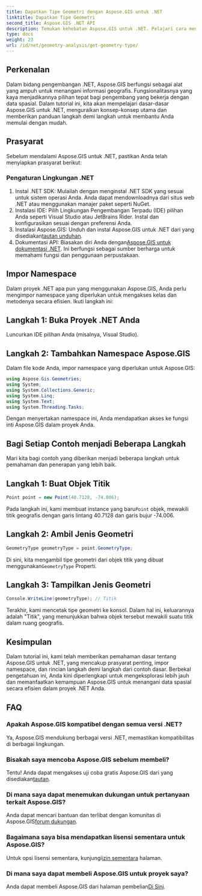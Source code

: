 ```yaml
---
title: Dapatkan Tipe Geometri dengan Aspose.GIS untuk .NET
linktitle: Dapatkan Tipe Geometri
second_title: Aspose.GIS .NET API
description: Temukan kehebatan Aspose.GIS untuk .NET. Pelajari cara menangani data spasial secara efisien di proyek .NET Anda dengan tutorial komprehensif ini.
type: docs
weight: 23
url: /id/net/geometry-analysis/get-geometry-type/
---
```

## Perkenalan
Dalam bidang pengembangan .NET, Aspose.GIS berfungsi sebagai alat yang ampuh untuk menangani informasi geografis. Fungsionalitasnya yang kaya menjadikannya pilihan tepat bagi pengembang yang bekerja dengan data spasial. Dalam tutorial ini, kita akan mempelajari dasar-dasar Aspose.GIS untuk .NET, menguraikan konsep-konsep utama dan memberikan panduan langkah demi langkah untuk membantu Anda memulai dengan mudah.
## Prasyarat
Sebelum mendalami Aspose.GIS untuk .NET, pastikan Anda telah menyiapkan prasyarat berikut:
### Pengaturan Lingkungan .NET
1. Instal .NET SDK: Mulailah dengan menginstal .NET SDK yang sesuai untuk sistem operasi Anda. Anda dapat mendownloadnya dari situs web .NET atau menggunakan manajer paket seperti NuGet.
2. Instalasi IDE: Pilih Lingkungan Pengembangan Terpadu (IDE) pilihan Anda seperti Visual Studio atau JetBrains Rider. Instal dan konfigurasikan sesuai dengan preferensi Anda.
3.  Instalasi Aspose.GIS: Unduh dan instal Aspose.GIS untuk .NET dari yang disediakan[tautan unduhan](https://releases.aspose.com/gis/net/).
4.  Dokumentasi API: Biasakan diri Anda dengan[Aspose.GIS untuk dokumentasi .NET](https://reference.aspose.com/gis/net/). Ini berfungsi sebagai sumber berharga untuk memahami fungsi dan penggunaan perpustakaan.

## Impor Namespace
Dalam proyek .NET apa pun yang menggunakan Aspose.GIS, Anda perlu mengimpor namespace yang diperlukan untuk mengakses kelas dan metodenya secara efisien. Ikuti langkah ini:
## Langkah 1: Buka Proyek .NET Anda
Luncurkan IDE pilihan Anda (misalnya, Visual Studio).
## Langkah 2: Tambahkan Namespace Aspose.GIS
Dalam file kode Anda, impor namespace yang diperlukan untuk Aspose.GIS:
```csharp
using Aspose.Gis.Geometries;
using System;
using System.Collections.Generic;
using System.Linq;
using System.Text;
using System.Threading.Tasks;
```
Dengan menyertakan namespace ini, Anda mendapatkan akses ke fungsi inti Aspose.GIS dalam proyek Anda.
## Bagi Setiap Contoh menjadi Beberapa Langkah
Mari kita bagi contoh yang diberikan menjadi beberapa langkah untuk pemahaman dan penerapan yang lebih baik.
## Langkah 1: Buat Objek Titik
```csharp
Point point = new Point(40.7128, -74.006);
```
 Pada langkah ini, kami membuat instance yang baru`Point` objek, mewakili titik geografis dengan garis lintang 40.7128 dan garis bujur -74.006.
## Langkah 2: Ambil Jenis Geometri
```csharp
GeometryType geometryType = point.GeometryType;
```
 Di sini, kita mengambil tipe geometri dari objek titik yang dibuat menggunakan`GeometryType` Properti.
## Langkah 3: Tampilkan Jenis Geometri
```csharp
Console.WriteLine(geometryType); // Titik
```
Terakhir, kami mencetak tipe geometri ke konsol. Dalam hal ini, keluarannya adalah "Titik", yang menunjukkan bahwa objek tersebut mewakili suatu titik dalam ruang geografis.

## Kesimpulan
Dalam tutorial ini, kami telah memberikan pemahaman dasar tentang Aspose.GIS untuk .NET, yang mencakup prasyarat penting, impor namespace, dan rincian langkah demi langkah dari contoh dasar. Berbekal pengetahuan ini, Anda kini diperlengkapi untuk mengeksplorasi lebih jauh dan memanfaatkan kemampuan Aspose.GIS untuk menangani data spasial secara efisien dalam proyek .NET Anda.
## FAQ
### Apakah Aspose.GIS kompatibel dengan semua versi .NET?
Ya, Aspose.GIS mendukung berbagai versi .NET, memastikan kompatibilitas di berbagai lingkungan.
### Bisakah saya mencoba Aspose.GIS sebelum membeli?
 Tentu! Anda dapat mengakses uji coba gratis Aspose.GIS dari yang disediakan[tautan](https://releases.aspose.com/).
### Di mana saya dapat menemukan dukungan untuk pertanyaan terkait Aspose.GIS?
 Anda dapat mencari bantuan dan terlibat dengan komunitas di Aspose.GIS[forum dukungan](https://forum.aspose.com/c/gis/33).
### Bagaimana saya bisa mendapatkan lisensi sementara untuk Aspose.GIS?
 Untuk opsi lisensi sementara, kunjungi[izin sementara](https://purchase.aspose.com/temporary-license/) halaman.
### Di mana saya dapat membeli Aspose.GIS untuk proyek saya?
 Anda dapat membeli Aspose.GIS dari halaman pembelian[Di Sini](https://purchase.aspose.com/buy).